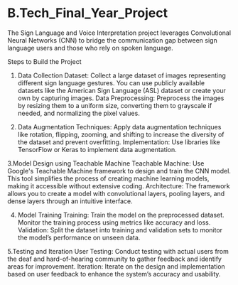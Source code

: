# B.Tech_Final_Year_Project
The Sign Language and Voice Interpretation project leverages Convolutional Neural Networks (CNN) to bridge the communication gap between sign language users and those who rely on spoken language.

Steps to Build the Project
1. Data Collection
Dataset: Collect a large dataset of images representing different sign language gestures. You can use publicly available datasets like the American Sign Language (ASL) dataset or create your own by capturing images.
Data Preprocessing: Preprocess the images by resizing them to a uniform size, converting them to grayscale if needed, and normalizing the pixel values.

2. Data Augmentation
Techniques: Apply data augmentation techniques like rotation, flipping, zooming, and shifting to increase the diversity of the dataset and prevent overfitting.
Implementation: Use libraries like TensorFlow or Keras to implement data augmentation.

3.Model Design using Teachable Machine
Teachable Machine: Use Google's Teachable Machine framework to design and train the CNN model. This tool simplifies the process of creating machine learning models, making it accessible without extensive coding.
Architecture: The framework allows you to create a model with convolutional layers, pooling layers, and dense layers through an intuitive interface.

4. Model Training
Training: Train the model on the preprocessed dataset. Monitor the training process using metrics like accuracy and loss.
Validation: Split the dataset into training and validation sets to monitor the model’s performance on unseen data.

5.Testing and Iteration
User Testing: Conduct testing with actual users from the deaf and hard-of-hearing community to gather feedback and identify areas for improvement.
Iteration: Iterate on the design and implementation based on user feedback to enhance the system’s accuracy and usability.

